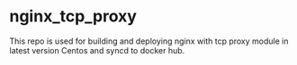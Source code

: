 # nginx_tcp_proxy
This repo is used for building and deploying nginx with tcp proxy module in latest version Centos and syncd to docker hub.
